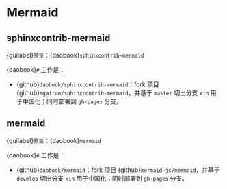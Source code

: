 # Mermaid

## sphinxcontrib-mermaid

{guilabel}`预览`：{daobook}`sphinxcontrib-mermaid`

{daobook}`#` 工作是：

- {github}`daobook/sphinxcontrib-mermaid`：fork 项目 {github}`mgaitan/sphinxcontrib-mermaid`，并基于 `master` 切出分支 `xin` 用于中国化；同时部署到 `gh-pages` 分支。

## mermaid

{guilabel}`预览`：{daobook}`mermaid`

{daobook}`#` 工作是：

- {github}`daobook/mermaid`：fork 项目 {github}`mermaid-js/mermaid`，并基于 `develop` 切出分支 `xin` 用于中国化；同时部署到 `gh-pages` 分支。